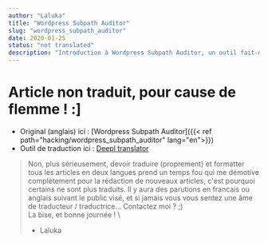 ```yaml
---
author: "Laluka"
title: "Wordpress Subpath Auditor"
slug: "wordpress_subpath_auditor"
date: 2020-01-25
status: "not translated"
description: "Introduction à Wordpress Subpath Auditor, un outil fait-maison qui vous permettra d'auditer différents composants de Wordpress. Cet outil repose sur docker, git, php, wordpress, python, et virtualenv. "
---
```


# Article non traduit, pour cause de flemme ! :]

- Original (anglais) ici : [Wordpress Subpath Auditor]({{< ref path="hacking/wordpress_subpath_auditor" lang="en">}})
- Outil de traduction ici : [Deepl translator](https://www.deepl.com/translator)

> Non, plus sérieusement, devoir traduire (proprement) et formatter tous les articles en deux langues prend un temps fou qui me démotive complètement pour la rédaction de nouveaux articles, c'est pourquoi certains ne sont plus traduits. Il y aura des parutions en francais ou anglais suivant le public visé, et si jamais vous vous sentez une âme de traducteur / traductrice... Contactez moi ? ;) \
> La bise, et bonne journée ! \
> - Laluka